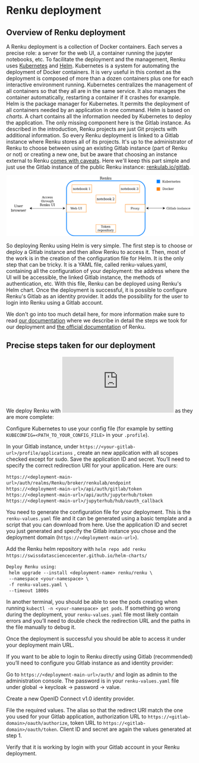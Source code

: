 # Renku deployment

## Overview of Renku deployment

A Renku deployment is a collection of Docker containers. Each serves a precise role: a server for the web UI, a container running the jupyter notebooks, etc. To facilitate the deployment and the management, Renku uses [Kubernetes](https://kubernetes.io/docs/concepts/overview/what-is-kubernetes/) and [Helm](https://helm.sh/). Kubernetes is a system for automating the deployment of Docker containers. It is very useful in this context as the deployment is composed of more than a dozen containers plus one for each interactive environment running. Kubernetes centralizes the management of all containers so that they all are in the same service. It also manages the container automatically, restarting a container if it crashes for example. Helm is the package manager for Kubernetes. It permits the deployment of all containers needed by an application in one command. Helm is based on *charts*. A chart contains all the information needed by Kubernetes to deploy the application. The only missing component here is the Gitlab instance. As described in the introduction, Renku projects are just Git projects with additional information. So every Renku deployment is linked to a Gitlab instance where Renku stores all of its projects. It\'s up to the administrator of Renku to choose between using an existing Gitlab instance (part of Renku or not) or creating a new one, but be aware that choosing an instance external to Renku [comes with caveats](https://renku.readthedocs.io/en/latest/developer/example-configurations/gitlab.html?#caveats).  Here we'll keep this part simple and just use the Gitlab instance of the public Renku instance: [renkulab.io/gitlab](https://renkulab.io/gitlab/team-renku).

![Renku structure](./renku-structure-diagram.png)

So deploying Renku using Helm is very simple. The first step is to choose or deploy a Gitlab instance and then allow Renku to access it.  Then, most of the work is in the creation of the configuration file for Helm. It is the only step that can be tricky. It is a YAML file, called renku-values.yaml, containing all the configuration of your deployment: the address where the UI will be accessible, the linked Gitlab instance, the methods of authentication, etc. With this file, Renku can be deployed using Renku's Helm chart. Once the deployment is successful, it is possible to configure Renku's Gitlab as an identity provider. It adds the possibility for the user to login into Renku using a Gitlab account.

We don't go into too much detail here, for more information make sure to read [our documentation](https://github.com/jjjules/renku-hadoop/tree/master/deployments/renku) where we describe in detail the steps we took for our deployment and [the official documentation](https://renku.readthedocs.io/en/latest/admin/index.html) of Renku.

## Precise steps taken for our deployment
We deploy Renku with ![an existing instance of Gitlab](https://renku.readthedocs.io/en/latest/admin/index.html) as they are more complete:

Configure Kubernetes to use your config file (for example by setting `KUBECONFIG=<PATH_TO_YOUR_CONFIG_FILE>` in your `.profile`).

In your Gitlab instance, under `https://<your-gitlab-url>/profile/applications` , create an new application with all scopes checked except for sudo. Save the application ID and secret. You’ll need to specify the correct redirection URI for your application. Here are ours:

```
https://<deployment-main-url>/auth/realms/Renku/broker/renkulab/endpoint
https://<deployment-main-url>/api/auth/gitlab/token
https://<deployment-main-url>/api/auth/jupyterhub/token
https://<deployment-main-url>/jupyterhub/hub/oauth_callback
```

You need to generate the configuration file for your deployment. This is the `renku-values.yaml` file and it can be generated using a basic template and a script that you can download from here. Use the application ID and secret you just generated and specify the Gitlab instance you chose and the deployment domain (`https://<deployment-main-url>`).

Add the Renku helm repository with `helm repo add renku https://swissdatasciencecenter.github.io/helm-charts/`

```
Deploy Renku using:
 helm upgrade --install <deployment-name> renku/renku \
 --namespace <your-namespace> \
 -f renku-values.yaml \
 --timeout 1800s
 ```

In another terminal, you should be able to see the pods creating when running `kubectl -n <your-namespace> get pods`. If something go wrong during the deployment, your `renku-values.yaml` file most likely contain errors and you’ll need to double check the redirection URL and the paths in the file manually to debug it.

Once the deployment is successful you should be able to access it under your deployment main URL.

If you want to be able to login to Renku directly using Gitlab (recommended) you’ll need to configure you Gitlab instance as and identity provider:

Go to `https://<deployment-main-url>/auth/` and login as admin to the administration console. The password is in your `renku-values.yaml` file under global → keycloak -> password → value.

Create a new OpenID Connect v1.0 identity provider.

File the required values. The alias so that the redirect URI match the one you used for your Gitlab application, authorization URL to `https://<gitlab-domain>/oauth/authorize`, token URL to `https://<gitlab-domain>/oauth/token`. Client ID and secret are again the values generated at step 1.

Verify that it is working by login with your Gitlab account in your Renku deployment.
